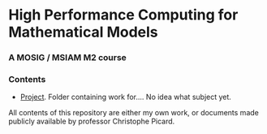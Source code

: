 # High Performance Computing for Mathematical Models

### A MOSIG / MSIAM M2 course


### Contents

- [Project](/project). Folder containing work for.... No idea what subject yet.

All contents of this repository are either my own work, or documents made publicly available by professor Christophe Picard.
